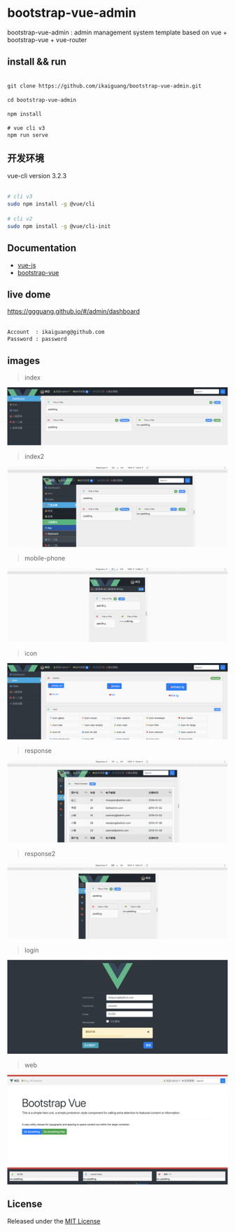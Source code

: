 # bootstrap-vue-admin

bootstrap-vue-admin : admin management system template based on vue + bootstrap-vue + vue-router

## install && run

```base

git clone https://github.com/ikaiguang/bootstrap-vue-admin.git

cd bootstrap-vue-admin

npm install

# vue cli v3
npm run serve

```

## 开发环境

vue-cli version 3.2.3

```bash

# cli v3
sudo npm install -g @vue/cli

# cli v2
sudo npm install -g @vue/cli-init

```

## Documentation

- [vue-js](https://cn.vuejs.org/)
- [bootstrap-vue](https://bootstrap-vue.js.org/)

## live dome

https://ggguang.github.io/#/admin/dashboard

```text

Account  : ikaiguang@github.com
Password : password

```

## images

> index

![index.png](public/readme/index.png)

> index2

![index2.png](public/readme/index2.png)

> mobile-phone

![mobile-phone.png](public/readme/mobile-phone.png)

> icon

![icon.png](public/readme/icon.png)

> response

![response.png](public/readme/response.png)

> response2

![response2.png](public/readme/response2.png)

> login

![login.png](public/readme/login.png)

> web

![web.png](public/readme/web.png)

## License

Released under the [MIT License](License)
